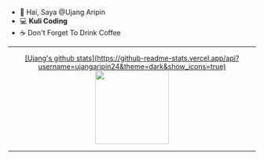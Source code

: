 - 👋 Hai, Saya @Ujang Aripin
- :computer: <b>Kuli Coding</b>
- :coffee: Don't Forget To Drink Coffee

<hr/>

<p align="center">
<a href="https://github.com/ujangaripin24">
  [Ujang's github stats](https://github-readme-stats.vercel.app/api?username=ujangaripin24&theme=dark&show_icons=true)
  <img height="150em" src="https://github-readme-stats-eight-theta.vercel.app/api/top-langs/?username=ujangaripin24&layout=compact&langs_count=8&theme=tokyonight"/>
</a>
</p>

<hr/>
